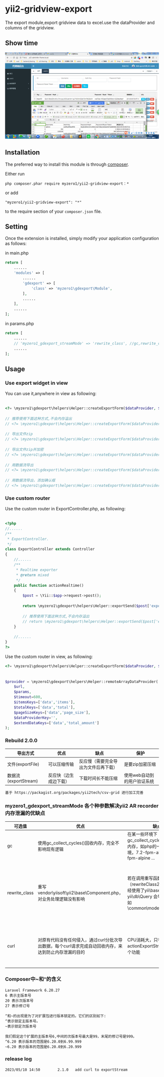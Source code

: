 yii2-gridview-export
========================

The export module,export gridview data to excel.use the dataProvider and columns of the gridview.

Show time
------------

![](https://github.com/myzero1/show-time/blob/master/yii2-gridview-export/screenshot/1.png)

Installation
------------

The preferred way to install this module is through [composer](http://getcomposer.org/download/).

Either run

```
php composer.phar require myzero1/yii2-gridview-export：*
```

or add

```
"myzero1/yii2-gridview-export": "*"
```

to the require section of your `composer.json` file.



Setting
-----

Once the extension is installed, simply modify your application configuration as follows:

in main.php
```php
return [
    ......
    'modules' => [
        ......
        'gdexport' => [
            'class' => 'myzero1\gdexport\Module',
        ],
        ......
    ],
    ......
];
```

in params.php
```php
return [
    ......
    // 'myzero1_gdexport_streamMode' => 'rewrite_class', //gc,rewrite_class,curl,default is gc,to solve the memory leak of yii2 AR recorder 
    ......
];
```



Usage
-----

### Use export widget in view
You can use it,anywhere in view as following:

```php

<?= \myzero1\gdexport\helpers\Helper::createExportForm($dataProvider, $columns, $name='导出文件名', $buttonOpts = ['class' => 'btn btn-info'], $url=['/gdexport/export/export','id' => 1], $writerType='Xls', $buttonLable='导出', $timeout = 600);?>

// 推荐使用下面这种方式,不会内存溢出
// <?= \myzero1\gdexport\helpers\Helper::createExportForm($dataProvider, $columns, $name='导出文件名', $buttonOpts = ['class' => 'btn btn-info'], $url=['/gdexport/export/big-export','id' => 1], $writerType='Xls', $buttonLable='导出大量数据', $timeout = 600);?>

// 导出文件zip
// <?= \myzero1\gdexport\helpers\Helper::createExportForm($dataProvider, $columns, $name='导出文件名', $buttonOpts = ['class' => 'btn btn-info'], $url=['/gdexport/export/export-file','id' => 1], $writerType='Xls', $buttonLable='导出大量数据', $timeout = 600);?>

// 导出文件zip并加密
// <?= \myzero1\gdexport\helpers\Helper::createExportForm($dataProvider, $columns, $name='导出文件名', $buttonOpts = ['class' => 'btn btn-info'], $url=['/gdexport/export/export-file-pw','id' => 1], $writerType='Xls', $buttonLable='导出大量数据', $timeout = 600);?>

// 用数据流导出
// <?= \myzero1\gdexport\helpers\Helper::createExportForm($dataProvider, $columns, $name='导出文件名', $buttonOpts = ['class' => 'btn btn-info'], $url=['/gdexport/export/export-stream','id' => 1], $writerType='Xls', $buttonLable='导出大量数据', $timeout = 600);?>

// 用数据流导出，添加确认框
// <?= \myzero1\gdexport\helpers\Helper::createExportForm($dataProvider, $columns, $name='导出文件名', $buttonOpts = ['class' => 'btn btn-info'], $url=['/gdexport/export/export-stream','id' => 1], $writerType='Xls', $buttonLable='导出大量数据', $timeout = 600, $confirmMsg = "请问你确认导出数据吗？");?>

```
### Use custom router
Use the custom router in ExportController.php, as following:

```php

<?php
//......
/**
 * ExportController.
 */
class ExportController extends Controller
{
    //......
    /**
     * Realtime exporter
     * @return mixed
     */
    public function actionRealtime()
    {
        $post = \Yii::$app->request->post();

        return \myzero1\gdexport\helpers\Helper::exportSend($post['export_columns'], $exportQuery=$post['export_query'], $exportSql=$post['export_sql'], $exportName=$post['export_name'], $writerType = $post['export_type'], $post['export_timeout']);

        // 推荐使用下面这种方式,不会内存溢出
        // return \myzero1\gdexport\helpers\Helper::exportSend($post['export_columns'], $exportQuery=$post['export_query'], $exportSql=$post['export_sql'], $exportName=$post['export_name'], $writerType = $post['export_type'], $post['export_timeout']);
    }

    //......
}
?>

```

Use the custom router in view, as following:

```php
<?= \myzero1\gdexport\helpers\Helper::createExportForm($dataProvider, $columns, $name='导出文件名', $buttonOpts = ['class' => 'btn btn-info'], ['/export/realtime'], $writerType='Xls', $buttonLable='导出', $timeout = 600);?>


$provider = \myzero1\gdexport\helpers\Helper::remoteArrayDataProvider(
    $url, 
    $params,
    $timeout=600,
    $itemsKeys=['data','items'],
    $totalKeys=['data','total'],
    $pageSizeKeys=['data','page_size'],
    $dataProviderKey='',
    $extendDataKeys=['data','total_amount']
);

```


### Rebuild 2.0.0

|导出方式|优点|缺点|保护|
|---|---|---|---|
|文件(exportFile)|可以压缩传输|反应慢（需要完全导出为文件后再下载）|是要zip加密压缩|
|数据流(exportStream)|反应快（边生成边下载）|下载时间长不能压缩|使用web自动到的用户验证系统|

```
基于 https://packagist.org/packages/yii2tech/csv-grid 进行加工完善

```

### myzero1_gdexport_streamMode 各个种参数解决yii2 AR recorder内存泄漏的优缺点

|可选值|优点|缺点|注意|
|---|---|---|---|
|gc|使用gc_collect_cycles()回收内存，完全不影响现有逻辑|在某一些环境下gc_collect_cycles()不能回收内存，如php的一些docker环境，7.2-fpm-alpine，7.3-fpm-alpine ...|默认值|
|rewrite_class|重写vendor\yiisoft\yii2\base\Component.php，对业务处理逻辑没有影响|若在调用重写函数（rewriteClass2GC）之前已经使用了yii\base\Model或yii\db\Query 会导致重写失败,如\common\models\User::find()|若默认参数不能解决问题建议使用这个参数|
|curl|对原有代码没有任何侵入，通过curl分批次导出数据，每个curl请求完成自动回收内存，来达到防止内存泄漏的目的|CPU消耗大，只有actionExportStream实现了这个功能|cpu资源小的，不建议使用|



### Composer中~和^的含义
```
Laravel Framework 6.20.27
6 表示主版本号
20 表示次版本号
27 表示修订号

^和~的出现是为了对扩展包进行版本锁定的。它们的区别如下:
^表示锁定主版本号。
~表示锁定次版本号

我们假定这个扩展的主版本号6,中间的次版本号最大是99，末尾的修订号是999。
^6.20 表示版本的范围是6.20.0到6.99.999
~6.20 表示版本的范围是6.20.0到6.20.999

```

### release log
```
2023/05/10 14:50        2.1.0   add curl to exportStream 

```